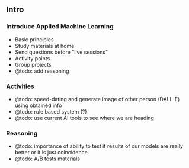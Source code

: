 ## Intro

### Introduce Applied Machine Learning

* Basic principles
* Study materials at home
* Send questions before "live sessions"
* Activity points
* Group projects
* @todo: add reasoning

### Activities

* @todo: speed-dating and generate image of other person (DALL-E) using obtained info
* @todo: rule based system (?)
* @todo: use current AI tools to see where we are heading 

### Reasoning

* @todo: importance of ability to test if results of our models are really better or it is just coincidence. 
* @todo: A/B tests materials
